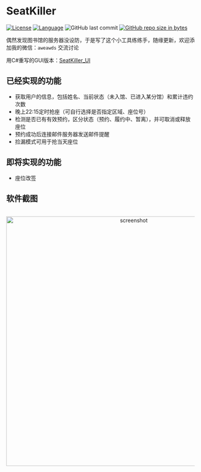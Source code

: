 # SeatKiller

[![License](https://img.shields.io/badge/license-MIT-red.svg?colorB=D5283A#)](LICENSE)
[![Language](https://img.shields.io/badge/python-3.6-blue.svg)](https://www.python.org/)
![GitHub last commit](https://img.shields.io/github/last-commit/goolhanrry/SeatKiller.svg)
[![GitHub repo size in bytes](https://img.shields.io/github/repo-size/goolhanrry/SeatKiller.svg?colorB=ff7e00#)](https://github.com/goolhanrry/SeatKiller)

偶然发现图书馆的服务器没设防，于是写了这个小工具练练手，随缘更新，欢迎添加我的微信：`aweawds` 交流讨论

用C#重写的GUI版本：[SeatKiller_UI](https://github.com/goolhanrry/SeatKiller_UI)

## 已经实现的功能

* 获取用户的信息，包括姓名、当前状态（未入馆、已进入某分馆）和累计违约次数
* 晚上22:15定时抢座（可自行选择是否指定区域、座位号）
* 检测是否已有有效预约，区分状态（预约、履约中、暂离），并可取消或释放座位
* 预约成功后连接邮件服务器发送邮件提醒
* 捡漏模式可用于抢当天座位

## 即将实现的功能

* 座位改签

## 软件截图

<p align="center">
  <img with="999" height="666" src="https://github.com/goolhanrry/SeatKiller/blob/master/Screenshot/SeatKiller_Screenshot.png" alt="screenshot">
</p>
